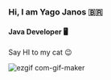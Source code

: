 ### Hi, I am Yago Janos :brazil:

#### Java Developer :desktop_computer:

Say HI to my cat :wink:

![ezgif com-gif-maker](https://user-images.githubusercontent.com/73187867/125522611-0b8ca1e3-7c50-4cd5-8128-051359c98f76.gif)

